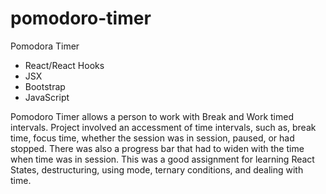 # pomodoro-timer
Pomodora Timer 
- React/React Hooks
- JSX
- Bootstrap
- JavaScript

Pomodoro Timer allows a person to work with Break and Work timed intervals.
Project involved an accessment of time intervals, such as, break time, focus time, whether the session was in session, paused, or had stopped.
There was also a progress bar that had to widen with the time when time was in session.
This was a good assignment for learning React States, destructuring, using mode, ternary conditions, and dealing with time.
